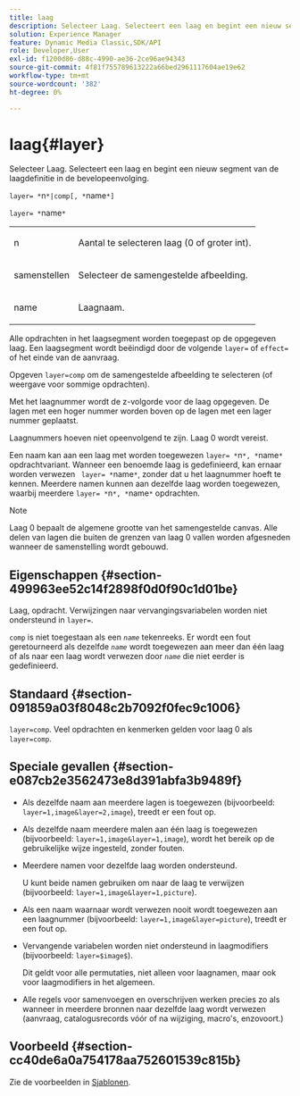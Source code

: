 ```yaml
---
title: laag
description: Selecteer Laag. Selecteert een laag en begint een nieuw segment van de laagdefinitie in de bevelopeenvolging.
solution: Experience Manager
feature: Dynamic Media Classic,SDK/API
role: Developer,User
exl-id: f1200d86-d88c-4990-ae36-2ce96ae94343
source-git-commit: 4f81f755789613222a66bed2961117604ae19e62
workflow-type: tm+mt
source-wordcount: '382'
ht-degree: 0%

---
```


# laag{#layer}

Selecteer Laag. Selecteert een laag en begint een nieuw segment van de laagdefinitie in de bevelopeenvolging.

`layer= *`n`*|comp[, *`name`*]`

`layer= *`name`*`

<table id="simpletable_22DE3365A6454949B0D30C6D7110476E"> 
 <tr class="strow"> 
  <td class="stentry"> <p><span class="codeph"> <span class="varname"> n</span></span> </p></td> 
  <td class="stentry"> <p>Aantal te selecteren laag (0 of groter int). </p></td> 
 </tr> 
 <tr class="strow"> 
  <td class="stentry"> <p><span class="codeph"> samenstellen</span> </p></td> 
  <td class="stentry"> <p>Selecteer de samengestelde afbeelding. </p></td> 
 </tr> 
 <tr class="strow"> 
  <td class="stentry"> <p><span class="codeph"> <span class="varname"> name</span></span> </p></td> 
  <td class="stentry"> <p>Laagnaam. </p></td> 
 </tr> 
</table>

Alle opdrachten in het laagsegment worden toegepast op de opgegeven laag. Een laagsegment wordt beëindigd door de volgende `layer=` of `effect=` of het einde van de aanvraag.

Opgeven `layer=comp` om de samengestelde afbeelding te selecteren (of weergave voor sommige opdrachten).

Met het laagnummer wordt de z-volgorde voor de laag opgegeven. De lagen met een hoger nummer worden boven op de lagen met een lager nummer geplaatst.

Laagnummers hoeven niet opeenvolgend te zijn. Laag 0 wordt vereist.

Een naam kan aan een laag met worden toegewezen `layer= *`n`*, *`name`*` opdrachtvariant. Wanneer een benoemde laag is gedefinieerd, kan ernaar worden verwezen ` layer= *`name`*`, zonder dat u het laagnummer hoeft te kennen. Meerdere namen kunnen aan dezelfde laag worden toegewezen, waarbij meerdere `layer= *`n`*, *`name`*` opdrachten.

>[!NOTE]
>
>Laag 0 bepaalt de algemene grootte van het samengestelde canvas. Alle delen van lagen die buiten de grenzen van laag 0 vallen worden afgesneden wanneer de samenstelling wordt gebouwd.

## Eigenschappen {#section-499963ee52c14f2898f0d0f90c1d01be}

Laag, opdracht. Verwijzingen naar vervangingsvariabelen worden niet ondersteund in `layer=`.

`comp` is niet toegestaan als een *`name`* tekenreeks. Er wordt een fout geretourneerd als dezelfde *`name`* wordt toegewezen aan meer dan één laag of als naar een laag wordt verwezen door *`name`* die niet eerder is gedefinieerd.

## Standaard {#section-091859a03f8048c2b7092f0fec9c1006}

`layer=comp`. Veel opdrachten en kenmerken gelden voor laag 0 als `layer=comp`.

## Speciale gevallen {#section-e087cb2e3562473e8d391abfa3b9489f}

* Als dezelfde naam aan meerdere lagen is toegewezen (bijvoorbeeld: `layer=1,image&layer=2,image`), treedt er een fout op.
* Als dezelfde naam meerdere malen aan één laag is toegewezen (bijvoorbeeld: `layer=1,image&layer=1,image`), wordt het bereik op de gebruikelijke wijze ingesteld, zonder fouten.
* Meerdere namen voor dezelfde laag worden ondersteund.

  U kunt beide namen gebruiken om naar de laag te verwijzen (bijvoorbeeld: `layer=1,image&layer=1,picture`).
* Als een naam waarnaar wordt verwezen nooit wordt toegewezen aan een laagnummer (bijvoorbeeld: `layer=1,image&layer=picture`), treedt er een fout op.
* Vervangende variabelen worden niet ondersteund in laagmodifiers (bijvoorbeeld: `layer=$image$`).

  Dit geldt voor alle permutaties, niet alleen voor laagnamen, maar ook voor laagmodifiers in het algemeen.

* Alle regels voor samenvoegen en overschrijven werken precies zo als wanneer in meerdere bronnen naar dezelfde laag wordt verwezen (aanvraag, catalogusrecords vóór of na wijziging, macro&#39;s, enzovoort.)

## Voorbeeld {#section-cc40de6a0a754178aa752601539c815b}

Zie de voorbeelden in [Sjablonen](../../../../../is-api/http-ref/image-serving-api-ref/c-http-protocol-reference/c-templates/c-templates.md#concept-3cd2d2adae0e41b2979b9640244d4d3e).
